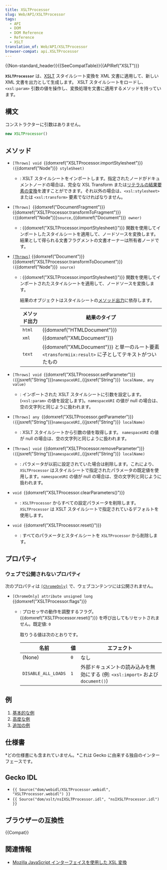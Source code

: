 ```yaml
---
title: XSLTProcessor
slug: Web/API/XSLTProcessor
tags:
  - API
  - DOM
  - DOM Reference
  - Reference
  - XSLT
translation_of: Web/API/XSLTProcessor
browser-compat: api.XSLTProcessor
---
```

{{Non-standard_header}}{{SeeCompatTable}}{{APIRef("XSLT")}}

**`XSLTProcessor`** は、[XSLT](/ja/docs/Web/XSLT) スタイルシート変換を XML 文書に適用して、新しい XML 文書を出力として生成します。 XSLT スタイルシートをロードし、`<xsl:param>` 引数の値を操作し、変換処理を文書に適用するメソッドを持っています。

## 構文

コンストラクターに引数はありません。

```js
new XSLTProcessor()
```

## メソッド

- `[Throws] void `{{domxref("XSLTProcessor.importStylesheet")}}`(`{{domxref("Node")}}` styleSheet)`
  - : XSLT スタイルシートをインポートします。指定されたノードがドキュメントノードの場合は、完全な XSL Transform または[リテラルの結果要素の変換](https://www.w3.org/TR/xslt#result-element-stylesheet)を渡すことができます。それ以外の場合は、`<xsl:stylesheet>` または `<xsl:transform>` 要素でなければなりません。
- `[Throws] `{{domxref("DocumentFragment")}} {{domxref("XSLTProcessor.transformToFragment")}}`(`{{domxref("Node")}}` source, `{{domxref("Document")}}` owner)`
  - : {{domxref("XSLTProcessor.importStylesheet()")}} 関数を使用してインポートしたスタイルシートを適用して、ノードソースを変換します。結果として得られる文書フラグメントの文書オーナーは所有者ノードです。
- [`[Throws]`](/ja/docs/Mozilla/WebIDL_bindings#Throws) {{domxref("Document")}} {{domxref("XSLTProcessor.transformToDocument")}}`(`{{domxref("Node")}}` source)`

  - : {{domxref("XSLTProcessor.importStylesheet()")}} 関数を使用してインポートされたスタイルシートを適用して、ノードソースを変換します。

    結果のオブジェクトはスタイルシートの[メソッド出力](https://www.w3.org/TR/xslt#output)に依存します。

    | メソッド出力 | 結果のタイプ                                                                                                   |
    | ------------ | -------------------------------------------------------------------------------------------------------------- |
    | `html`       | {{domxref("HTMLDocument")}}                                                                           |
    | `xml`        | {{domxref("XMLDocument")}}                                                                           |
    | `text`       | {{domxref("XMLDocument")}} と単一のルート要素 `<transformiix:result>` に子としてテキストがついたもの |

- `[Throws] void `{{domxref("XSLTProcessor.setParameter")}}`(`{{jsxref("String")}}` namespaceURI, `{{jsxref("String")}}` localName, any value)`
  - : インポートされた XSLT スタイルシートに引数を設定します。 (`<xsl:param>` の値を設定します)。`namespaceURI` の値が null の場合は、空の文字列と同じように扱われます。
- `[Throws] any `{{domxref("XSLTProcessor.getParameter")}}`(`{{jsxref("String")}}` namespaceURI, `{{jsxref("String")}}` localName)`
  - : XSLT スタイルシートから引数の値を取得します。 `namespaceURI` の値が null の場合は、空の文字列と同じように扱われます。
- `[Throws] void `{{domxref("XSLTProcessor.removeParameter")}}`(`{{jsxref("String")}}` namespaceURI, `{{jsxref("String")}}` localName)`
  - : パラメータが以前に設定されていた場合は削除します。これにより、`XSLTProcessor` はスタイルシートで指定されたパラメータの既定値を使用します。`namespaceURI` の値が null の場合は、空の文字列と同じように扱われます。
- `void `{{domxref("XSLTProcessor.clearParameters()")}}
  - : `XSLTProcessor` からすべての設定パラメータを削除します。 `XSLTProcessor` は XSLT スタイルシートで指定されているデフォルトを使用します。
- `void `{{domxref("XSLTProcessor.reset()")}}
  - : すべてのパラメータとスタイルシートを `XSLTProcessor` から削除します。

## プロパティ

### ウェブで公開されないプロパティ

次のプロパティは [`[ChromeOnly]`](/ja/docs/Mozilla/WebIDL_bindings#ChromeOnly) で、ウェブコンテンツには公開されません。

- `[ChromeOnly] attribute unsigned long `{{domxref("XSLTProcessor.flags")}}

  - : プロセッサの動作を調整するフラグ。{{domxref("XSLTProcessor.reset()")}} を呼び出してもリセットされません。既定値: `0`

    取りうる値は次のとおりです。

    | 名前                | 値  | エフェクト                                                                      |
    | ------------------- | --- | ------------------------------------------------------------------------------- |
    | (None)              | `0` | なし                                                                            |
    | `DISABLE_ALL_LOADS` | `1` | 外部ドキュメントの読み込みを無効にする (例: `<xsl:import>` および `document()`) |

## 例

1.  [基本的な例](/ja/docs/Web/XSLT/XSLT_JS_interface_in_Gecko/Basic_Example)
2.  [高度な例](/ja/docs/Web/XSLT/XSLT_JS_interface_in_Gecko/Advanced_Example)
3.  [追加の例](/ja/docs/Web/XSLT/XSLT_JS_interface_in_Gecko/JavaScript_XSLT_Bindings)

## 仕様書

*どの仕様書にも含まれていません。*これは Gecko に由来する独自のインターフェースです。

## Gecko IDL

- `{{ Source("dom/webidl/XSLTProcessor.webidl", "XSLTProcessor.webidl") }}`
- `{{ Source("dom/xslt/nsIXSLTProcessor.idl", "nsIXSLTProcessor.idl") }}`

## ブラウザーの互換性

{{Compat}}

## 関連情報

- [Mozilla JavaScript インターフェイスを使用した XSL 変換](/ja/docs/Web/XSLT/Using_the_Mozilla_JavaScript_interface_to_XSL_Transformations)
